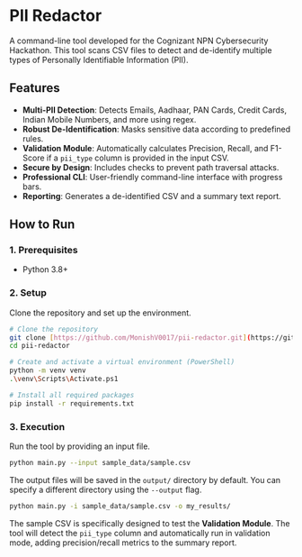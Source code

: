 # PII Redactor

A command-line tool developed for the Cognizant NPN Cybersecurity Hackathon. This tool scans CSV files to detect and de-identify multiple types of Personally Identifiable Information (PII).

## Features

- **Multi-PII Detection**: Detects Emails, Aadhaar, PAN Cards, Credit Cards, Indian Mobile Numbers, and more using regex.
- **Robust De-Identification**: Masks sensitive data according to predefined rules.
- **Validation Module**: Automatically calculates Precision, Recall, and F1-Score if a `pii_type` column is provided in the input CSV.
- **Secure by Design**: Includes checks to prevent path traversal attacks.
- **Professional CLI**: User-friendly command-line interface with progress bars.
- **Reporting**: Generates a de-identified CSV and a summary text report.

## How to Run

### 1. Prerequisites

- Python 3.8+

### 2. Setup

Clone the repository and set up the environment.

```bash
# Clone the repository
git clone [https://github.com/MonishV0017/pii-redactor.git](https://github.com/MonishV0017/pii-redactor.git)
cd pii-redactor

# Create and activate a virtual environment (PowerShell)
python -m venv venv
.\venv\Scripts\Activate.ps1

# Install all required packages
pip install -r requirements.txt
```

### 3. Execution

Run the tool by providing an input file.

```bash
python main.py --input sample_data/sample.csv
```

The output files will be saved in the `output/` directory by default. You can specify a different directory using the `--output` flag.

```bash
python main.py -i sample_data/sample.csv -o my_results/
```

The sample CSV is specifically designed to test the **Validation Module**. The tool will detect the `pii_type` column and automatically run in validation mode, adding precision/recall metrics to the summary report.
